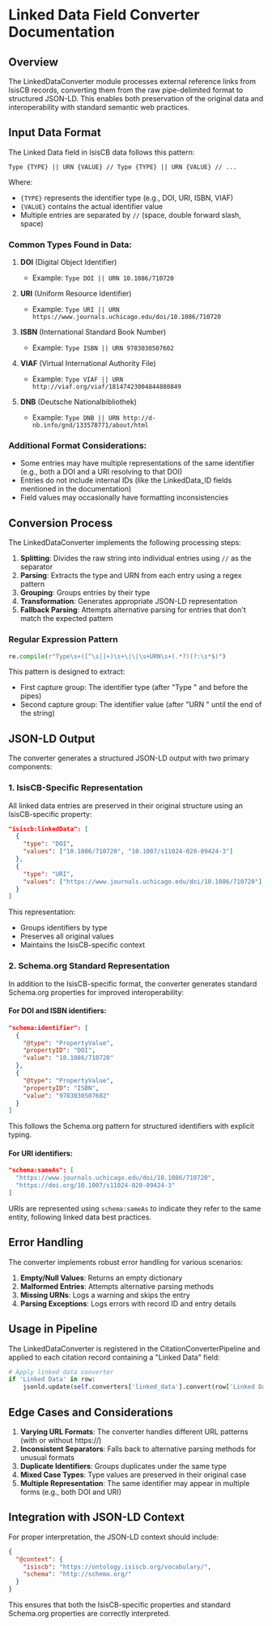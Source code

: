 # Linked Data Field Converter Documentation

## Overview

The LinkedDataConverter module processes external reference links from IsisCB records, converting them from the raw pipe-delimited format to structured JSON-LD. This enables both preservation of the original data and interoperability with standard semantic web practices.

## Input Data Format

The Linked Data field in IsisCB data follows this pattern:

```
Type {TYPE} || URN {VALUE} // Type {TYPE} || URN {VALUE} // ...
```

Where:
- `{TYPE}` represents the identifier type (e.g., DOI, URI, ISBN, VIAF)
- `{VALUE}` contains the actual identifier value
- Multiple entries are separated by ` // ` (space, double forward slash, space)

### Common Types Found in Data:

1. **DOI** (Digital Object Identifier)
   - Example: `Type DOI || URN 10.1086/710720`

2. **URI** (Uniform Resource Identifier)
   - Example: `Type URI || URN https://www.journals.uchicago.edu/doi/10.1086/710720`

3. **ISBN** (International Standard Book Number)
   - Example: `Type ISBN || URN 9783030507602`

4. **VIAF** (Virtual International Authority File)
   - Example: `Type VIAF || URN http://viaf.org/viaf/18147423004844880849`

5. **DNB** (Deutsche Nationalbibliothek)
   - Example: `Type DNB || URN http://d-nb.info/gnd/133578771/about/html`

### Additional Format Considerations:

- Some entries may have multiple representations of the same identifier (e.g., both a DOI and a URI resolving to that DOI)
- Entries do not include internal IDs (like the LinkedData_ID fields mentioned in the documentation)
- Field values may occasionally have formatting inconsistencies

## Conversion Process

The LinkedDataConverter implements the following processing steps:

1. **Splitting**: Divides the raw string into individual entries using ` // ` as the separator
2. **Parsing**: Extracts the type and URN from each entry using a regex pattern
3. **Grouping**: Groups entries by their type
4. **Transformation**: Generates appropriate JSON-LD representation
5. **Fallback Parsing**: Attempts alternative parsing for entries that don't match the expected pattern

### Regular Expression Pattern

```python
re.compile(r"Type\s+([^\s|]+)\s+\|\|\s+URN\s+(.*?)(?:\s*$)")
```

This pattern is designed to extract:
- First capture group: The identifier type (after "Type " and before the pipes)
- Second capture group: The identifier value (after "URN " until the end of the string)

## JSON-LD Output

The converter generates a structured JSON-LD output with two primary components:

### 1. IsisCB-Specific Representation

All linked data entries are preserved in their original structure using an IsisCB-specific property:

```json
"isiscb:linkedData": [
  {
    "type": "DOI",
    "values": ["10.1086/710720", "10.1007/s11024-020-09424-3"]
  },
  {
    "type": "URI",
    "values": ["https://www.journals.uchicago.edu/doi/10.1086/710720"]
  }
]
```

This representation:
- Groups identifiers by type
- Preserves all original values
- Maintains the IsisCB-specific context

### 2. Schema.org Standard Representation

In addition to the IsisCB-specific format, the converter generates standard Schema.org properties for improved interoperability:

#### For DOI and ISBN identifiers:

```json
"schema:identifier": [
  {
    "@type": "PropertyValue",
    "propertyID": "DOI",
    "value": "10.1086/710720"
  },
  {
    "@type": "PropertyValue",
    "propertyID": "ISBN",
    "value": "9783030507602"
  }
]
```

This follows the Schema.org pattern for structured identifiers with explicit typing.

#### For URI identifiers:

```json
"schema:sameAs": [
  "https://www.journals.uchicago.edu/doi/10.1086/710720",
  "https://doi.org/10.1007/s11024-020-09424-3"
]
```

URIs are represented using `schema:sameAs` to indicate they refer to the same entity, following linked data best practices.

## Error Handling

The converter implements robust error handling for various scenarios:

1. **Empty/Null Values**: Returns an empty dictionary
2. **Malformed Entries**: Attempts alternative parsing methods
3. **Missing URNs**: Logs a warning and skips the entry
4. **Parsing Exceptions**: Logs errors with record ID and entry details

## Usage in Pipeline

The LinkedDataConverter is registered in the CitationConverterPipeline and applied to each citation record containing a "Linked Data" field:

```python
# Apply linked data converter
if 'Linked Data' in row:
    jsonld.update(self.converters['linked_data'].convert(row['Linked Data'], record_id))
```

## Edge Cases and Considerations

1. **Varying URL Formats**: The converter handles different URL patterns (with or without https://)
2. **Inconsistent Separators**: Falls back to alternative parsing methods for unusual formats
3. **Duplicate Identifiers**: Groups duplicates under the same type
4. **Mixed Case Types**: Type values are preserved in their original case
5. **Multiple Representation**: The same identifier may appear in multiple forms (e.g., both DOI and URI)

## Integration with JSON-LD Context

For proper interpretation, the JSON-LD context should include:

```json
{
  "@context": {
    "isiscb": "https://ontology.isiscb.org/vocabulary/",
    "schema": "http://schema.org/"
  }
}
```

This ensures that both the IsisCB-specific properties and standard Schema.org properties are correctly interpreted.